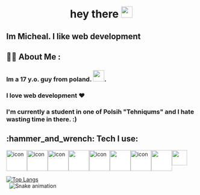 <h1 align="center">
  hey there
  <img src="https://media.giphy.com/media/hvRJCLFzcasrR4ia7z/giphy.gif" width="30px"/>
</h1>

<h2 align="cetner">Im Micheal. I like web development</h2>

## :woman_technologist: About Me :
### Im a 17 y.o. guy from poland.  <img src="https://media.giphy.com/media/WUlplcMpOCEmTGBtBW/giphy.gif" width="30">.
### I love web development ❤
### I'm currently a student in one of Polsih "Tehniqums" and I hate wasting time in there. :)


<h2>:hammer_and_wrench: Tech I use:</h2>
<div style="display: flex;">
  <img src="https://cdn.jsdelivr.net/gh/devicons/devicon/icons/typescript/typescript-original.svg"  width="55" height="55" alt="icon" style="background-color: white;"/>
  <img src="https://cdn.jsdelivr.net/gh/devicons/devicon/icons/react/react-original.svg"  width="55" height="55" alt="icon" style="background-color: white;"/>
  <img src="https://cdn.jsdelivr.net/gh/devicons/devicon/icons/redux/redux-original.svg"  width="55" height="55" alt="icon" style="background-color: white;"/>
  <img src="https://cdn.jsdelivr.net/gh/devicons/devicon/icons/nextjs/nextjs-original.svg" width="55" height="55" style="background-color: white;"/>
  <img src="https://cdn.jsdelivr.net/gh/devicons/devicon/icons/tailwindcss/tailwindcss-plain.svg" width="55" height="55" alt="icon"  style="background-color: white;"/>
  <img src="https://cdn.jsdelivr.net/gh/devicons/devicon/icons/sass/sass-original.svg" width="55" height="55" style="background-color: white;"/>
  <img src="https://cdn.jsdelivr.net/gh/devicons/devicon/icons/nodejs/nodejs-original-wordmark.svg"  width="55" height="55" alt="icon" style="background-color: white;"/>
  <img src="https://cdn.jsdelivr.net/gh/devicons/devicon/icons/express/express-original.svg" width="55" height="55" style="background-color: white;"/>
  
  <img src="https://cdn.jsdelivr.net/gh/devicons/devicon/icons/python/python-original.svg" width="40" height="40" style='background-color: white;'/>
  &nbsp; 
</div> 

[![Top Langs](https://github-readme-stats.vercel.app/api/top-langs/?username=MichalZal)](https://github.com/MichalZal/github-readme-stats)  
&nbsp; 
![Snake animation](https://github.com/MichalZal/MichalZal/blob/output/github-contribution-grid-snake.svg)


